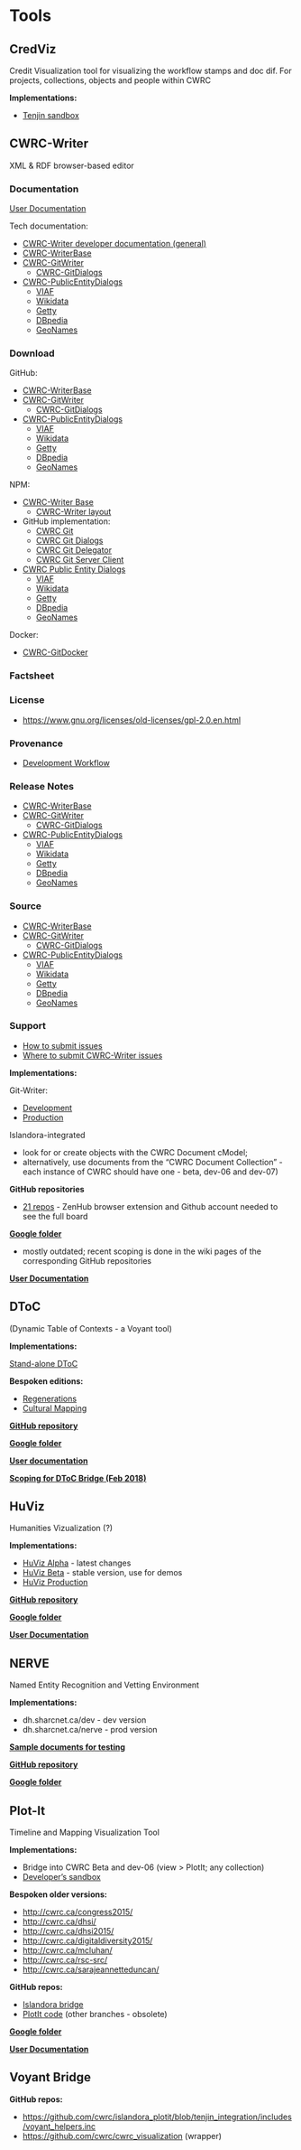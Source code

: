 # Tools 

## CredViz

Credit Visualization tool for visualizing the workflow stamps and doc dif. For projects, collections, objects and people within CWRC

**Implementations:**
- [Tenjin sandbox](https://cwrc-cv.tenjin.ca/?collectionId=cwrc%3Aabcd1234-5678-efgh-ijkl-mnopqrstuvwx&timeEnd=1454640878501&view=Bar+Graph&pid%5B%5D=cwrc%3Adcba1234-8765-hgfe-lkjil-xwvutsrqpon2&pid%5B%5D=cwrc%3Adcba1234-8765-hgfe-lkjil-xwvutsrqponm&users%5B%5D=illovan&users%5B%5D=sbrown&users%5B%5D=wood&users%5B%5D=brittain&users%5B%5D=harvey&timeStart=1453049758153)  

## CWRC-Writer

XML & RDF browser-based editor

### Documentation

[User Documentation](https://cwrc.ca/CWRC-Writer_Documentation/)

Tech documentation:

* [CWRC-Writer developer documentation (general)](https://github.com/cwrc/CWRC-Writer-Dev-Docs/blob/master/README.md)
* [CWRC-WriterBase](https://github.com/cwrc/CWRC-WriterBase/blob/master/README.md)
* [CWRC-GitWriter](https://github.com/cwrc/CWRC-GitWriter/blob/master/README.md)
    * [CWRC-GitDialogs](https://github.com/cwrc/cwrc-git-dialogs/blob/master/README.md)
* [CWRC-PublicEntityDialogs](https://github.com/cwrc/CWRC-PublicEntityDialogs/blob/master/README.md)
    * [VIAF](https://github.com/cwrc/viaf-entity-lookup/blob/master/README.md)
    * [Wikidata](https://github.com/cwrc/wikidata-entity-lookup/blob/master/README.md)
    * [Getty](https://github.com/cwrc/getty-entity-lookup/blob/master/README.md)
    * [DBpedia](https://github.com/cwrc/dbpedia-entity-lookup/blob/master/README.md)
    * [GeoNames](https://github.com/cwrc/geonames-entity-lookup/blob/master/README.md)
    

### Download

GitHub:
* [CWRC-WriterBase](https://github.com/cwrc/CWRC-WriterBase/archive/master.zip)
* [CWRC-GitWriter](https://github.com/cwrc/CWRC-GitWriter/archive/master.zip)
    * [CWRC-GitDialogs](https://github.com/cwrc/cwrc-git-dialogs/archive/master.zip)
* [CWRC-PublicEntityDialogs](https://github.com/cwrc/CWRC-PublicEntityDialogs/archive/master.zip)
    * [VIAF](https://github.com/cwrc/viaf-entity-lookup/archive/master.zip)
    * [Wikidata](https://github.com/cwrc/wikidata-entity-lookup/archive/master.zip)
    * [Getty](https://github.com/cwrc/getty-entity-lookup/archive/master.zip)
    * [DBpedia](https://github.com/cwrc/dbpedia-entity-lookup/archive/master.zip)
    * [GeoNames](https://github.com/cwrc/geonames-entity-lookup/archive/master.zip)
    
NPM:
* [CWRC-Writer Base](https://www.npmjs.com/package/cwrc-writer-base)
    * [CWRC-Writer layout](https://www.npmjs.com/package/cwrc-writer-layout)
* GitHub implementation:
    * [CWRC Git](https://www.npmjs.com/package/cwrcgit)
    * [CWRC Git Dialogs](https://www.npmjs.com/package/cwrc-git-dialogs)
    * [CWRC Git Delegator](https://www.npmjs.com/package/cwrc-git-delegator)
    * [CWRC Git Server Client](https://www.npmjs.com/package/cwrc-git-server-client)
* [CWRC Public Entity Dialogs](https://www.npmjs.com/package/cwrc-public-entity-dialogs)
    * [VIAF](https://www.npmjs.com/package/viaf-entity-lookup)
    * [Wikidata](https://www.npmjs.com/package/wikidata-entity-lookup)
    * [Getty](https://www.npmjs.com/package/getty-entity-lookup)
    * [DBpedia](https://www.npmjs.com/package/dbpedia-entity-lookup)
    * [GeoNames](https://www.npmjs.com/package/geonames-entity-lookup)

Docker:
* [CWRC-GitDocker](https://gitlab.dh.tamu.edu/bptarpley/CWRC-GitDocker)
    
### Factsheet


### License

* https://www.gnu.org/licenses/old-licenses/gpl-2.0.en.html

### Provenance
* [Development Workflow](https://github.com/cwrc/Administrative-documentation/wiki/CWRC-Writer-development-workflow)

### Release Notes

* [CWRC-WriterBase](https://github.com/cwrc/CWRC-WriterBase/releases)
* [CWRC-GitWriter](https://github.com/cwrc/CWRC-GitWriter/releases)
    * [CWRC-GitDialogs](https://github.com/cwrc/cwrc-git-dialogs/releases)
* [CWRC-PublicEntityDialogs](https://github.com/cwrc/CWRC-PublicEntityDialogs/releases)
    * [VIAF](https://github.com/cwrc/viaf-entity-lookup/releases)
    * [Wikidata](https://github.com/cwrc/wikidata-entity-lookup/releases)
    * [Getty](https://github.com/cwrc/getty-entity-lookup/releases)
    * [DBpedia](https://github.com/cwrc/dbpedia-entity-lookup/releases)
    * [GeoNames](https://github.com/cwrc/geonames-entity-lookup/releases)

### Source

* [CWRC-WriterBase](https://github.com/cwrc/CWRC-WriterBase)
* [CWRC-GitWriter](https://github.com/cwrc/CWRC-GitWriter)
    * [CWRC-GitDialogs](https://github.com/cwrc/cwrc-git-dialogs)
* [CWRC-PublicEntityDialogs](https://github.com/cwrc/CWRC-PublicEntityDialogs)
    * [VIAF](https://github.com/cwrc/viaf-entity-lookup)
    * [Wikidata](https://github.com/cwrc/wikidata-entity-lookup)
    * [Getty](https://github.com/cwrc/getty-entity-lookup)
    * [DBpedia](https://github.com/cwrc/dbpedia-entity-lookup)
    * [GeoNames](https://github.com/cwrc/geonames-entity-lookup)

### Support
* [How to submit issues](https://github.com/cwrc/Administrative-documentation/wiki/How-to-submit-issues-within-CWRC)
* [Where to submit CWRC-Writer issues](https://github.com/cwrc/Administrative-documentation/wiki/Where-to-submit-CWRC-Writer-related-issues#general)





**Implementations:**

Git-Writer:
- [Development](https://dev-cwrc-writer.cwrc.ca)
- [Production](https://cwrc-writer.cwrc.ca)

Islandora-integrated
- look for or create objects with the CWRC Document cModel; 
- alternatively, use documents from the “CWRC Document Collection” - each instance of CWRC should have one - beta, dev-06 and dev-07)

**GitHub repositories**
- [21 repos](https://github.com/cwrc/CWRC-WriterBase#boards?repos=118944840,118782110,104360118,90832036,79293461,83374118,60551828,85887126,60551497,13992223,21991695,8784277,82123127,109737670,8782993,107160166,68215240,99944608,106585984,117881093) - ZenHub browser extension and Github account needed to see the full board 

**[Google folder](https://drive.google.com/drive/u/0/folders/0B9q9FNF-5I4CZTlmZjQ0ZWItODVlZC00MmI2LThjODktZDNlZTg5NGFjNGUy)**
- mostly outdated; recent scoping is done in the wiki pages of the corresponding GitHub repositories

**[User Documentation](http://cwrc.ca/Documentation/project-editor/#DITA_Files-Various_Applications/CWRC-Writer/Embed_Ref_Splash.html)**

## DToC

(Dynamic Table of Contexts - a Voyant tool)

**Implementations:**

[Stand-alone DToC](http://voyant-tools.org/dtoc/)

**Bespoken editions:**

- [Regenerations](http://voyant-tools.org/dtoc/?corpus=regenerations&curatorId=regenerations)
- [Cultural Mapping](http://voyant-tools.org/dtoc/?corpus=culturalmapping&curatorId=culturalmapping)

**[GitHub repository](https://github.com/sgsinclair/Voyant/labels/DToC)**

**[Google folder](https://drive.google.com/drive/u/0/folders/0B8C90DSaQG_sTHc3LXZNV0ZPWnc)**

**[User documentation](http://cwrc.ca/Documentation/project-editor/#DITA_Files-Various_Applications/DToC/OverviewDToC.html)**

**[Scoping for DToC Bridge (Feb 2018)](https://docs.google.com/document/d/1ZhoF41EaygSVSvIsxy5PoFJ6c-5NIromwRVQ9QjocDY/edit#)**

## HuViz
Humanities Vizualization (?)

**Implementations:**
- [HuViz Alpha](http://alpha.huviz.dev.nooron.com/) - latest changes 
- [HuViz Beta](http://beta.huviz.dev.nooron.com/) - stable version, use for demos
- [HuViz Production](http://huviz.cwrc.ca/)

**[GitHub repository](https://github.com/cwrc/HuViz)**

**[Google folder](https://drive.google.com/drive/u/0/folders/0B6QNAc65ZX4PfnFvSmFmdTJkekdENVQxMVNqWnJhUFFUWEdnejdma1RRTV83bmYzOVp4M28)**

**[User Documentation](http://cwrc.ca/Documentation/administrator/#DITA_Files-Various_Applications/huviz/HuViz_Concept.html)**

## NERVE
Named Entity Recognition and Vetting Environment

**Implementations:**

- dh.sharcnet.ca/dev - dev version
- dh.sharcnet.ca/nerve - prod version

**[Sample documents for testing](https://www.dropbox.com/sh/y5mnmqpux7fp50l/AAAaJA-0VPvoxtBxc31LinMja?dl=0)**

**[GitHub repository](https://github.com/cwrc/NERVE)**

**[Google folder](https://drive.google.com/drive/folders/0B6QNAc65ZX4PYUozSWxFTk9UV00)**

## Plot-It 

Timeline and Mapping Visualization Tool

**Implementations:**

- Bridge into CWRC Beta and dev-06 (view > PlotIt; any collection) 
- [Developer’s sandbox](https://cwrc.tenjin.ca/) 

**Bespoken older versions:**

- http://cwrc.ca/congress2015/
- http://cwrc.ca/dhsi/
- http://cwrc.ca/dhsi2015/
- http://cwrc.ca/digitaldiversity2015/
- http://cwrc.ca/mcluhan/
- http://cwrc.ca/rsc-src/
- http://cwrc.ca/sarajeannetteduncan/

**GitHub repos:**

- [Islandora bridge](https://github.com/cwrc/islandora_plotit)
- [PlotIt code](https://github.com/cwrc/CWRC-Mapping-Timelines-Project/tree/knockout) (other branches - obsolete)

**[Google folder](https://drive.google.com/drive/u/0/folders/0B8C90DSaQG_saTJMckdfbDZCalU)** 

**[User Documentation](http://cwrc.ca/Documentation/project-editor/#DITA_Files-Various_Applications/Plot-It/Introduction%20to%20PlotIt.html)**

## Voyant Bridge
	
**GitHub repos:**
- https://github.com/cwrc/islandora_plotit/blob/tenjin_integration/includes/voyant_helpers.inc 
- https://github.com/cwrc/cwrc_visualization (wrapper) 

